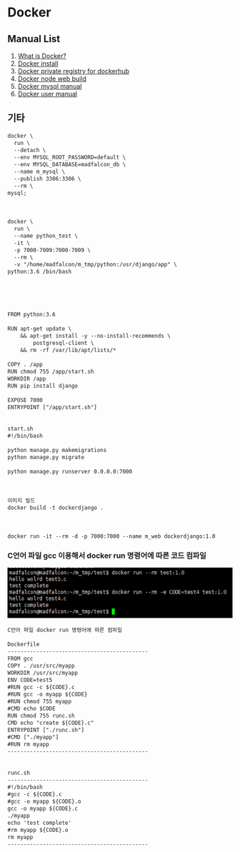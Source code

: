 # Docker

## Manual List

1. [What is Docker?](docker.md)
2. [Docker install](docker_install.md)
3. [Docker private registry for dockerhub](docker_private_registry_for_dockerhub.md)
4. [Docker node web build](docker_node_web_build.md)
5. [Docker mysql manual](docker_mysql_manual.md)
6. [Docker user manual](docker_user_manual.md)





## 기타

```
docker \
  run \
  --detach \
  --env MYSQL_ROOT_PASSWORD=default \
  --env MYSQL_DATABASE=madfalcon_db \
  --name m_mysql \
  --publish 3306:3306 \
  --rm \
mysql;



docker \
  run \
  --name python_test \
  -it \
  -p 7000-7009:7000-7009 \
  --rm \
  -v "/home/madfalcon/m_tmp/python:/usr/django/app" \
python:3.6 /bin/bash 





FROM python:3.6
  
RUN apt-get update \
    && apt-get install -y --no-install-recommends \
        postgresql-client \
    && rm -rf /var/lib/apt/lists/*

COPY . /app
RUN chmod 755 /app/start.sh
WORKDIR /app
RUN pip install django

EXPOSE 7000
ENTRYPOINT ["/app/start.sh"]


start.sh
#!/bin/bash

python manage.py makemigrations
python manage.py migrate

python manage.py runserver 0.0.0.0:7000



이미지 빌드
docker build -t dockerdjango .



docker run -it --rm -d -p 7000:7000 --name m_web dockerdjango:1.0  
```



### C언어 파일 gcc 이용해서 docker run 명령어에 따른 코드 컴파일

<img src="images/README/image-20200612012138448.png" alt="image-20200612012138448" style="zoom:80%;" />



```
C언어 파일 docker run 명령어에 따른 컴파일

Dockerfile
--------------------------------------------
FROM gcc
COPY . /usr/src/myapp
WORKDIR /usr/src/myapp
ENV CODE=test5
#RUN gcc -c ${CODE}.c
#RUN gcc -o myapp ${CODE}
#RUN chmod 755 myapp
#CMD echo $CODE
RUN chmod 755 runc.sh
CMD echo "create ${CODE}.c"
ENTRYPOINT ["./runc.sh"]
#CMD ["./myapp"]
#RUN rm myapp
--------------------------------------------


runc.sh
--------------------------------------------
#!/bin/bash
#gcc -c ${CODE}.c
#gcc -o myapp ${CODE}.o
gcc -o myapp ${CODE}.c
./myapp
echo 'test complete'
#rm myapp ${CODE}.o
rm myapp
--------------------------------------------      

```

